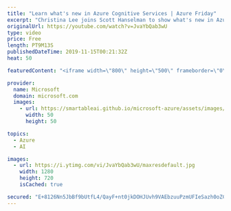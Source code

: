 ```yaml
---
title: "Learn what's new in Azure Cognitive Services | Azure Friday"
excerpt: "Christina Lee joins Scott Hanselman to show what's new in Azure Cognitive Services.  Cognitive Services bring AI within reach of every developer—without requiring machine-learning expertise.  All it takes is an API call to embed the ability to see, hear, speak, search, understand, and accelerate decision-making"
originalUrl: https://youtube.com/watch?v=JvaYbQab3wU
type: video
price: Free
length: PT9M13S
publishedDateTime: 2019-11-15T00:21:32Z
heat: 50

featuredContent: "<iframe width=\"800\" height=\"500\" frameborder=\"0\" src=\"https://www.youtube.com/embed/JvaYbQab3wU\" allow=\"accelerometer; autoplay; encrypted-media; gyroscope; picture-in-picture\" allowfullscreen></iframe>"

provider:
  name: Microsoft
  domain: microsoft.com
  images:
    - url: https://smartableai.github.io/microsoft-azure/assets/images/organizations/microsoft.com-50x50.jpg
      width: 50
      height: 50

topics:
  - Azure
  - AI

images:
  - url: https://i.ytimg.com/vi/JvaYbQab3wU/maxresdefault.jpg
    width: 1280
    height: 720
    isCached: true

secured: "E+8126Nn5JbBf9bUtfL4/QayF+nt0jkDOHJUvh9VAEbzuuPzmUFIeSazh0oZCHgPpx6elNiIs0OHYLo7haHCpmLLjqpoi//Fq5cPKTE01CJrR6WkSnnyssCa43bcF8ZInCeMz95cS4RJgafsytaT+YXkONufH1I61UhwQSpkH39SS5+QdqpjjVJ5ecrP8taVOMvMjMEQqiFM4YXnq6FLbNDotknCAOrvrnRJ2j+P7wVtTbGtWfvB2HbS16JxQMh0vmSeuhkXkIlGqK6ljTpod0hyunf7Os66KyDQVH2xIP8k9QpbvLp+FtZNjIqhUbJLEG2lfFGot7tCAGAKlYtEQ++EPoub1h3DCkCgeIVCvBpzEMwKHAGo69xsrtryQUdWfLCMvYMLY/j2ujqFINPW/pxbfzqz22PurSo/3Mnt8xM=;WP1Zwo+9v/PxC9QMHvY5eg=="
---
```


